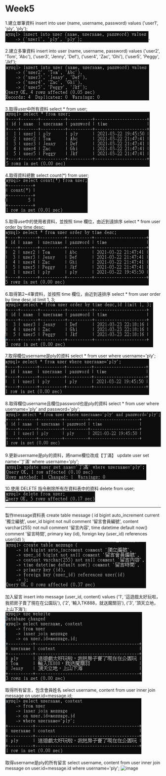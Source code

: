 # Week5

1.建立單筆資料
insert into user (name, username, password) values
('user1', 'ply', 'ply');
![image](https://github.com/ChenYee-Wang/Week5/blob/main/1.png)'

2.建立多筆資料
insert into user (name, username, password) values
('user2', 'Tom', 'Abc'),
('user3', 'Jenny', 'Def'),
('user4', 'Zac', 'Ghi'),
('user5', 'Peggy', 'Jkf');
![image](https://github.com/ChenYee-Wang/Week5/blob/main/2.png)

3.取得user中所有資料
select * from user;
![image](https://github.com/ChenYee-Wang/Week5/blob/main/3.png)

4.取得資料總數
select count(*) from user;
![image](https://github.com/ChenYee-Wang/Week5/blob/main/4.png)

5.取得use中的使用者資料，並按照 time 欄位，由近到遠排序
select * from user order by time desc;
![image](https://github.com/ChenYee-Wang/Week5/blob/main/5.png)

6.取得第2~4筆資料，並按照 time 欄位，由近到遠排序
select * from user order by time desc,id limit 1, 3;
![image](https://github.com/ChenYee-Wang/Week5/blob/main/6.png)

7.取得欄位username是ply的資料
select * from user where username='ply';
![image](https://github.com/ChenYee-Wang/Week5/blob/main/7.png)

8.取得欄位username且欄位password也是ply的資料
select * from user where username='ply' and password='ply';
![image](https://github.com/ChenYee-Wang/Week5/blob/main/8.png)

9.更新username是ply的資料，將name欄位改成【丁滿】
update user set name='丁滿' where username='ply';
![image](https://github.com/ChenYee-Wang/Week5/blob/main/9.png)

10.使用 DELETE 指令刪除所有在資料表中的資料
delete from user;
![image](https://github.com/ChenYee-Wang/Week5/blob/main/10.png)

---------------------------------------------------------------------------

製作message資料表
create table message (
id bigint auto_increment current '獨立編號',
user_id bigint not null comment '留言會員編號',
content varchar(255) not null comment '留言內容',
time datetime default now() comment '留言時間',
primary key (id),
foreign key (user_id) references user(id)
);
![image](https://github.com/ChenYee-Wang/Week5/blob/main/額外題1.png)

加入留言
insert into message (user_id, content) values
('1', '這遊戲太好玩啦，我把房子賣了現在在公園玩'),
('2', '輸入TK888，就送魔關羽'),
('3', '頂天立地，上山下海');
![image](https://github.com/ChenYee-Wang/Week5/blob/main/額外題2.png)

取得所有留言，包含會員姓名
select username, content
from user
inner join message
on user.id=message.id;
![image](https://github.com/ChenYee-Wang/Week5/blob/main/額外題3.png)

取得username是ply的所有留言
select username, content
from user
inner join message
on user.id=message.id
where username='ply';
![image](https://github.com/ChenYee-Wang/Week5/blob/main/14.png)
